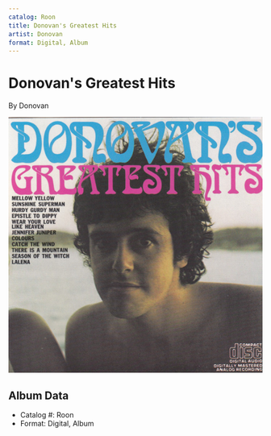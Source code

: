 ```yaml
---
catalog: Roon
title: Donovan's Greatest Hits
artist: Donovan
format: Digital, Album
---
```


# Donovan's Greatest Hits

By Donovan

![](../../assets/albumcovers/Donovan-Donovans_Greatest_Hits.png)

## Album Data

- Catalog #: Roon
- Format: Digital, Album

